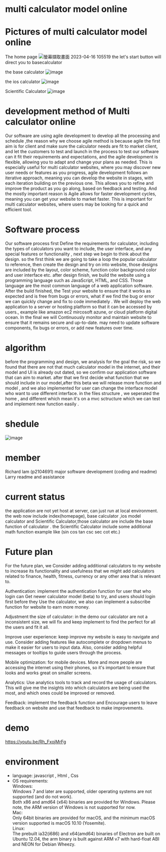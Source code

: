 # multi calculator model online 


# Pictures of multi calculator model online 
The home page
![螢幕擷取畫面 2023-04-16 105519](https://user-images.githubusercontent.com/126055518/232263772-27008acb-4bb8-42cd-bc61-a044d8957bbe.png)
the let's start button will direct you to basecalculator

the base calculator
![image](https://user-images.githubusercontent.com/126055518/232263798-3dc76c9a-011f-4f25-bb0e-816634125b58.png)

the ios calculator
![image](https://user-images.githubusercontent.com/126055518/232263804-9ff13cd6-36bd-468a-9b9a-05b9c4360b96.png)

Scientific Calculator
![image](https://user-images.githubusercontent.com/126055518/232263811-b76ed88c-edb4-40b7-b271-e158860ef44c.png)


# development method of Multi calculator online
Our software are using agile development to develop all the processing and schedule ,the reason why we choose agile method is because agile the first aim is for client and make sure the calculator needs are fit to market client, and let the customers to test and launch in the process to test our software can it fit their requirements and expectations, and the agile development is flexible, allowing you to adapt and change your plans as needed. This is especially useful for multi calculator websites, where you may discover new user needs or features as you progress, agile development follows an iterative approach, meaning you can develop the website in stages, with each iteration building on the previous one. This allows you to refine and improve the product as you go along, based on feedback and testing. And the mostly important reason is Agile allows for faster development cycles, meaning you can get your website to market faster. This is important for multi calculator websites, where users may be looking for a quick and efficient tool.

# Software process
Our software process first Define the requirements for calculator, including the types of calculators you want to include, the user interface, and any special features or functionality , next step we begin to think about the design.
 so the first think we are going to take a loop the popular calculator to reference, then create the design and try on into website, those designs are included by the layout, color scheme, function color background color and user interface etc. 
after design finish, we build the website using a programming language such as JavaScript, HTML, and CSS. Those language are the most common language of a web application software.
After the build finished, the Test your website to ensure that it works as expected and is free from bugs or errors, what if we find the bug or error we can quickly change and fix to code immediately .
We will deploy the web application to a server or hosting platform so that it can be accessed by users., example like amazon ec2 mircosoft azune, or cloud platform digital ocean.
In the final we will Continuously monitor and maintain  website to ensure that it remains secure and up-to-date.  may need to update software components, fix bugs or errors, or add new features over time.
# algorithm
before the programming and design, we analysis for the goal the risk, so we found that there are not that much calculator model in the internet, and their model and UI is already out dated, so we confirm our application software that can aim to market. after that we first decide what function that we should include in our model,after this beta we will release more function and model , and we also implemented for  user can change the interface model  who want to use different interface. in the files structure , we seperated the home , and different which mean it's on a mvc sctructure which we can test and implement new function easily .
# shedule
![image](https://user-images.githubusercontent.com/126055518/232263567-611dfc8f-bcd4-4bd9-81d1-07153fbaab44.png)

# member
Richard lam (p2104691) major software development (coding and readme)  
Larry                  readme and assistance 

# current status
the  application are not yet host at server, can just run at local environment. the web now include index(homepage), base calculator ,ios model calculator and Scientific Calculator,those calculator are  include the base function of calculator . the Scientific Calculator include some additional math function example like (sin cos tan csc sec cot etc.)

# Future plan
For the future plan, we Consider adding additional calculators to my website to increase its functionality and usefulness that we might add calculators related to finance, health, fitness, currency or any other area that is relevant to.

Authentication: implement the authentication function for user that who login can
Get newer calculator model (beta) to try, and users should login first before they
Use the calculator, we also can implement a subscribe function for website to earn more money.

Adjustment the size of calculator: in the demo our calculator are not a inconsistent size, we will fix and keep implement to find the perfect for all the users and fit it all.

Improve user experience: keep improve my website is easy to navigate and use. Consider adding features like autocomplete or dropdown menus to make it easier for users to input data. Also, consider adding helpful messages or tooltips to guide users through the process.

Mobile optimization: for mobile devices. More and more people are accessing the internet using their phones, so it's important to ensure that looks and works great on smaller screens.

Analytics: Use analytics tools to track and record the usage of calculators. This will give me the insights into which calculators are being used the most, and which ones could be improved or removed.

Feedback: implement the feedback function and Encourage users to leave feedback on website and use that feedback to make improvements.

# demo
https://youtu.be/Rh_FxojMrFg

# environment
  - language: javascript , Html , Css
  - OS requirements:  
     Windows:  
      Windows 7 and later are supported, older operating systems are not supported (and do not work).  
      Both x86 and amd64 (x64) binaries are provided for Windows. Please note, the ARM version of Windows is not supported for now.  
     Mac:  
      Only 64bit binaries are provided for macOS, and the minimum macOS version supported is macOS 10.10 (Yosemite).  
     Linux:  
      The prebuilt ia32(i686) and x64(amd64) binaries of Electron are built on Ubuntu 12.04, the arm binary is built against ARM v7 with hard-float ABI and NEON for    Debian Wheezy.  
